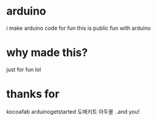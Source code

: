 # arduino
i make arduino code for fun
this is public fun with arduino
# why made this?
just for fun lol
# thanks for
kocoafab
arduinogetstarted
도매키트 아두몰
..and you!

